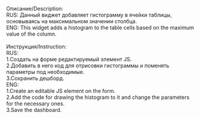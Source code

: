 Описание/Description:</br>
RUS: Данный виджет добавляет гистограмму в ячейки таблицы, основываясь на максимальном значении столбца.</br>
ENG: This widget adds a histogram to the table cells based on the maximum value of the column.</br>
</br>
Инструкция/Instruction:</br>
RUS:</br>
    1.Создать на форме редактируемый элемент JS.</br>
    2.Добавить в него код для отрисовки гистограммы и поменять параметры под необходимые.</br>
    3.Сохранить дешборд.</br>
ENG:</br>
    1.Create an editable JS element on the form.</br>
    2.Add the code for drawing the histogram to it and change the parameters for the necessary ones.</br>
    3.Save the dashboard.</br>
